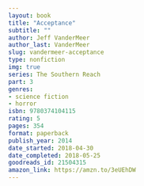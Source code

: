 ```yaml
---
layout: book
title: "Acceptance"
subtitle: ""
author: Jeff VanderMeer
author_last: VanderMeer
slug: vandermeer-acceptance
type: nonfiction
img: true
series: The Southern Reach
part: 3
genres:
- science fiction
- horror
isbn: 9780374104115
rating: 5
pages: 354
format: paperback
publish_year: 2014
date_started: 2018-04-30
date_completed: 2018-05-25
goodreads_id: 21504315
amazon_link: https://amzn.to/3eUEhDW
---
```

